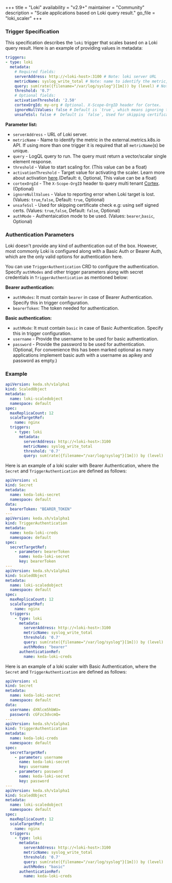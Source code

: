 +++
title = "Loki"
availability = "v2.9+"
maintainer = "Community"
description = "Scale applications based on Loki query result."
go_file = "loki_scaler"
+++

### Trigger Specification

This specification describes the `loki` trigger that scales based on a Loki query result. Here is an example of providing values in metadata:

```yaml
triggers:
- type: loki
  metadata:
    # Required fields:
    serverAddress: http://<loki-host>:3100 # Note: loki server URL 
    metricName: syslog_write_total # Note: name to identify the metric, generated value would be `loki-syslog_write_total`
    query: sum(rate({filename="/var/log/syslog"}[1m])) by (level) # Note: query must return a vector/scalar single element response
    threshold: '0.7'
    # Optional fields:
    activationThreshold: '2.50'
    cortexOrgId: my-org # Optional. X-Scope-OrgID header for Cortex.
    ignoreNullValues: false # Default is `true`, which means ignoring the empty value list from Loki. Set to `false` the scaler will return error when Loki target is lost
    unsafeSsl: false #  Default is `false`, Used for skipping certificate check when having self signed certs for Loki endpoint
```

**Parameter list:**

- `serverAddress` - URL of Loki server.
- `metricName` - Name to identify the metric in the external.metrics.k8s.io API. If using more than one trigger it is required that all `metricName`(s) be unique.
- `query` - LogQL query to run. The query must return a vector/scalar single element response.
- `threshold` - Value to start scaling for. (This value can be a float)
- `activationThreshold` - Target value for activating the scaler. Learn more about activation [here](./../concepts/scaling-deployments.md#activating-and-scaling-thresholds).(Default: `0`, Optional, This value can be a float)
- `cortexOrgId` - The `X-Scope-OrgID` header to query multi tenant [Cortex](https://cortexmetrics.io/). (Optional)
- `ignoreNullValues` - Value to reporting error when Loki target is lost. (Values: `true`,`false`, Default: `true`, Optional)
- `unsafeSsl` - Used for skipping certificate check e.g: using self signed certs. (Values: `true`,`false`, Default: `false`, Optional)
- `authMode` - Authentaication mode to be used. (Values: `bearer`,`basic`, Optional)

### Authentication Parameters

Loki doesn't provide any kind of authentication out of the box. However, most commonly Loki is configured along with a Basic Auth or Bearer Auth, which are the only valid options for authentication here.

You can use `TriggerAuthentication` CRD to configure the authentication. Specify `authModes` and other trigger parameters along with secret credentials in `TriggerAuthentication` as mentioned below:

**Bearer authentication:**
- `authModes`: It must contain `bearer` in case of Bearer Authentication. Specify this in trigger configuration.
- `bearerToken`: The token needed for authentication.

**Basic authentication:**
- `authMode`: It must contain `basic` in case of Basic Authentication. Specify this in trigger configuration.
- `username` - Provide the username to be used for basic authentication.
- `password` - Provide the password to be used for authentication. (Optional, For convenience this has been marked optional as many applications implement basic auth with a username as apikey and password as empty.)

### Example

```yaml
apiVersion: keda.sh/v1alpha1
kind: ScaledObject
metadata:
  name: loki-scaledobject
  namespace: default
spec:
  maxReplicaCount: 12
  scaleTargetRef:
    name: nginx
  triggers:
    - type: loki
      metadata:
        serverAddress: http://<loki-host>:3100
        metricName: syslog_write_total
        threshold: '0.7'
        query: sum(rate({filename="/var/log/syslog"}[1m])) by (level)
```

Here is an example of a loki scaler with Bearer Authentication, where the `Secret` and `TriggerAuthentication` are defined as follows:

```yaml
apiVersion: v1
kind: Secret
metadata:
  name: keda-loki-secret
  namespace: default
data:
  bearerToken: "BEARER_TOKEN"
---
apiVersion: keda.sh/v1alpha1
kind: TriggerAuthentication
metadata:
  name: keda-loki-creds
  namespace: default
spec:
  secretTargetRef:
    - parameter: bearerToken
      name: keda-loki-secret
      key: bearerToken
---
apiVersion: keda.sh/v1alpha1
kind: ScaledObject
metadata:
  name: loki-scaledobject
  namespace: default
spec:
  maxReplicaCount: 12
  scaleTargetRef:
    name: nginx
  triggers:
    - type: loki
      metadata:
        serverAddress: http://<loki-host>:3100
        metricName: syslog_write_total
        threshold: '0.7'
        query: sum(rate({filename="/var/log/syslog"}[1m])) by (level)
        authModes: "bearer"
      authenticationRef:
        name: keda-loki-creds
```

Here is an example of a loki scaler with Basic Authentication, where the `Secret` and `TriggerAuthentication` are defined as follows:

```yaml
apiVersion: v1
kind: Secret
metadata:
  name: keda-loki-secret
  namespace: default
data:
  username: dXNlcm5hbWU=
  password: cGFzc3dvcmQ=
---
apiVersion: keda.sh/v1alpha1
kind: TriggerAuthentication
metadata:
  name: keda-loki-creds
  namespace: default
spec:
  secretTargetRef:
    - parameter: username
      name: keda-loki-secret
      key: username
    - parameter: password
      name: keda-loki-secret
      key: password
---
apiVersion: keda.sh/v1alpha1
kind: ScaledObject
metadata:
  name: loki-scaledobject
  namespace: default
spec:
  maxReplicaCount: 12
  scaleTargetRef:
    name: nginx
  triggers:
    - type: loki
      metadata:
        serverAddress: http://<loki-host>:3100
        metricName: syslog_write_total
        threshold: '0.7'
        query: sum(rate({filename="/var/log/syslog"}[1m])) by (level)
        authModes: "basic"
      authenticationRef:
        name: keda-loki-creds
```

